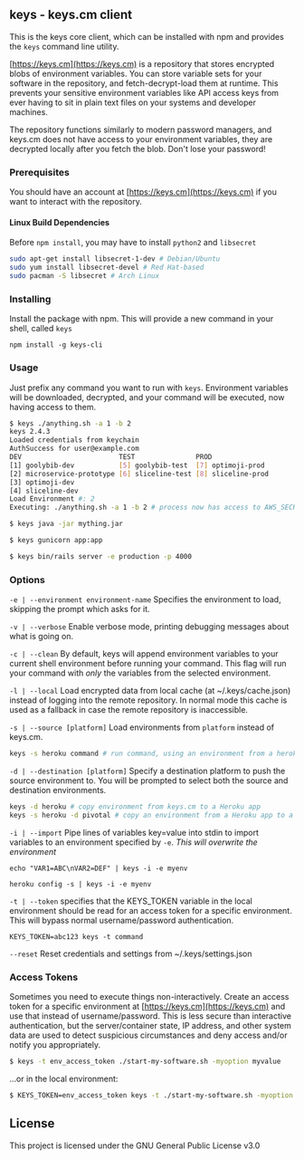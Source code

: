 ## keys - keys.cm client

This is the keys core client, which can be installed with npm and provides the `keys` command line utility.

[https://keys.cm](https://keys.cm) is a repository that stores encrypted blobs of environment variables. You can store
variable sets for your software in the repository, and fetch-decrypt-load them at runtime. This prevents your sensitive environment variables like API access keys from ever having to sit in plain text files on your systems and developer machines.

The repository functions similarly to modern password managers, and keys.cm does not have access to your environment
variables, they are decrypted locally after you fetch the blob. Don't lose your password!

### Prerequisites

You should have an account at [https://keys.cm](https://keys.cm) if you want to interact with the repository.

#### Linux Build Dependencies
Before `npm install`, you may have to install `python2` and `libsecret`

```bash
sudo apt-get install libsecret-1-dev # Debian/Ubuntu
sudo yum install libsecret-devel # Red Hat-based
sudo pacman -S libsecret # Arch Linux
```

### Installing

Install the package with npm. This will provide a new command in your shell, called `keys`

```
npm install -g keys-cli
```

### Usage

Just prefix any command you want to run with `keys`. Environment variables will be downloaded, decrypted, and your
command will be executed, now having access to them.

```bash
$ keys ./anything.sh -a 1 -b 2
keys 2.4.3
Loaded credentials from keychain
AuthSuccess for user@example.com
DEV                        TEST               PROD
[1] goolybib-dev           [5] goolybib-test  [7] optimoji-prod
[2] microservice-prototype [6] sliceline-test [8] sliceline-prod
[3] optimoji-dev
[4] sliceline-dev
Load Environment #: 2
Executing: ./anything.sh -a 1 -b 2 # process now has access to AWS_SECRET_ACCESS_KEY
```

```bash
$ keys java -jar mything.jar
```

```bash
$ keys gunicorn app:app
```

```bash
$ keys bin/rails server -e production -p 4000
```

### Options

`-e | --environment environment-name`
Specifies the environment to load, skipping the prompt which asks for it.

`-v | --verbose`
Enable verbose mode, printing debugging messages about what is going on.

`-c | --clean`
By default, keys will append environment variables to your current shell environment before running your command.
This flag will run your command with _only_ the variables from the selected environment.

`-l | --local`
Load encrypted data from local cache (at ~/.keys/cache.json) instead of logging into the remote repository. In normal
mode this cache is used as a fallback in case the remote repository is inaccessible.

`-s | --source [platform]`
Load environments from `platform` instead of keys.cm.

```bash
keys -s heroku command # run command, using an environment from a heroku app
```

`-d | --destination [platform]`
Specify a destination platform to push the source environment to. You will be prompted to select both the source
and destination environments.

```bash
keys -d heroku # copy environment from keys.cm to a Heroku app
keys -s heroku -d pivotal # copy an environment from a Heroku app to a Pivotal Cloud Foundry app
```

`-i | --import`
Pipe lines of variables key=value into stdin to import variables to an environment specified by `-e`.
*This will overwrite the environment*

```
echo "VAR1=ABC\nVAR2=DEF" | keys -i -e myenv
```

```
heroku config -s | keys -i -e myenv
```

`-t | --token`
specifies that the KEYS_TOKEN variable in the local environment should be read for an access token for
a specific environment. This will bypass normal username/password authentication.

```
KEYS_TOKEN=abc123 keys -t command
```

`--reset`
Reset credentials and settings from ~/.keys/settings.json

### Access Tokens

Sometimes you need to execute things non-interactively. Create an access token for a specific environment at
[https://keys.cm](https://keys.cm) and use that instead of username/password. This is less secure than
interactive authentication, but the server/container state, IP address, and other system data are used to detect
suspicious circumstances and deny access and/or notify you appropriately.

```bash
$ keys -t env_access_token ./start-my-software.sh -myoption myvalue
```

...or in the local environment:

```bash
$ KEYS_TOKEN=env_access_token keys -t ./start-my-software.sh -myoption myvalue
```

## License

This project is licensed under the GNU General Public License v3.0


